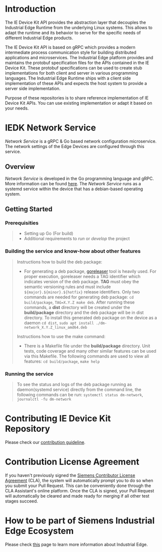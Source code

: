 # Introduction

The IE Device Kit API provides the abstraction layer that decouples the Industrial Edge Runtime from the underlying Linux systems. This allows to adapt the runtime and its behavior to serve for the specific needs of different Industrial Edge products. 

The IE Device Kit API is based on gRPC which provides a modern intermediate process communication style for building distributed applications and microservices. The Industrial Edge platform provides and maintains the protobuf specification files for the APIs contained in the IE Device Kit. These protobuf specifications can be used to create stub implementations for both client and server in various programming languages. The Industrial Edge Runtime ships with a client side implementation of these APIs and expects the host system to provide a server side implementation.

Purpose of these repositories is to share reference implementation of IE Device Kit APIs. You can use existing implementation or adapt it based on your needs.

# IEDK Network Service
_Network Service_ is a gRPC & Go based network configuration microservice. The network settings of the Edge Devices are configured through this service.

## Overview

_Network Service_ is developed in the Go programming language and gRPC. More information can be found [here](https://grpc.io/docs/). The _Network Service_ runs as a systemd service within the device that has a debian-based operating system.


## Getting Started

### Prerequisities

> - Setting up Go (For build)
> - Additional requirements to _run_ or _develop_ the project


### Building the service and know-how about other features

> Instructions how to build the deb package:
>
> - For generating a deb package, [goreleaser](https://goreleaser.com/intro/) tool is heavily used. 
>   For proper execution, goreleaser needs a TAG identifier which indicates version of the deb package. __TAG__ must obey the semantic versioning rules and must include ```${major}.${minor}.${hotfix}``` release identifiers. 
>   Only two commands are needed for generating deb package: `cd build/package`, `TAG=X.Y.Z make deb`. After running these commands, a __dist__ directory will be created under the __build/package__ directory and the deb package will be in dist directory. 
>   To install this generated deb package on the device as a daemon `cd dist`, `sudo apt install ./dm-network_X.Y.Z_linux_amd64.deb`
>
> Instructions how to use the make command:
>
> - There is a Makefile file under the __build/package__ directory. Unit tests, code coverage and many other similar features can be used via this Makefile. The following commands are used to view all features: `cd build/package`, `make help`


### Running the service

> To see the status and logs of the deb package running as daemon(systemd service) directly from the command line, the following commands can be run: `systemctl status dm-network`, `journalctl -fu dm-network`

# Contributing IE Device Kit Repository
Please check our [contribution guideline](CONTRIBUTING.md). 

# Contribution License Agreement

If you haven't previously signed the [Siemens Contributor License Agreement](https://cla-assistant.io/industrial-edge/) (CLA), the system will automatically prompt you to do so when you submit your Pull Request. This can be conveniently done through the CLA Assistant's online platform.
Once the CLA is signed, your Pull Request will automatically be cleared and made ready for merging if all other test stages succeed.


# How to be part of Siemens Industrial Edge Ecosystem
Please check [this](https://new.siemens.com/global/en/products/automation/topic-areas/industrial-edge.html) page to learn more information about Industrial Edge.